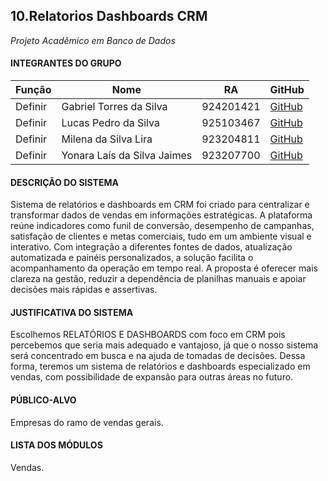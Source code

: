 
## 10.Relatorios Dashboards CRM
_Projeto Acadêmico em Banco de Dados_

#### INTEGRANTES DO GRUPO

| Função | Nome | RA | GitHub |
|--------|------|----|--------|
| Definir | Gabriel Torres da Silva | 924201421 | [GitHub](https://github.com/GB-Torress) |
| Definir | Lucas Pedro da Silva | 925103467 | [GitHub](https://github.com/lucspedr) |
| Definir | Milena da Silva Lira | 923204811 | [GitHub](https://github.com/milenaslira14) |
| Definir | Yonara Laís da Silva Jaimes | 923207700 | [GitHub]() |


#### DESCRIÇÃO DO SISTEMA
Sistema de relatórios e dashboards em CRM foi criado para centralizar e transformar dados de vendas em informações estratégicas. A plataforma reúne indicadores como funil de conversão, desempenho de campanhas, satisfação de clientes e metas comerciais, tudo em um ambiente visual e interativo. Com integração a diferentes fontes de dados, atualização automatizada e painéis personalizados, a solução facilita o acompanhamento da operação em tempo real. A proposta é oferecer mais clareza na gestão, reduzir a dependência de planilhas manuais e apoiar decisões mais rápidas e assertivas.

#### JUSTIFICATIVA DO SISTEMA
Escolhemos RELATÓRIOS E DASHBOARDS com foco em CRM pois percebemos que seria mais adequado e vantajoso, já que o nosso sistema será concentrado em busca e na ajuda de tomadas de decisões. Dessa forma, teremos um sistema de relatórios e dashboards especializado em vendas, com possibilidade de expansão para outras áreas no futuro.

#### PÚBLICO-ALVO
Empresas do ramo de vendas gerais.

#### LISTA DOS MÓDULOS
Vendas.
